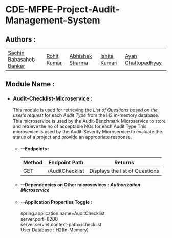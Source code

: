 # CDE-MFPE-Project-Audit-Management-System

## Authors :

<table>
  <tr>
      <td>
        <a href="#">Sachin Babasaheb Banker</a>
        </td>
      <td>
        <a href="#">Rohit Kumar</a>
        </td>
      <td>
        <a href="#">Abhishek Sharma</a>
        </td>
      <td>
        <a href="#">Ishita Kumari</a>
        </td>
      <td>
        <a href="#">Ayan Chattopadhyay</a>
        </td>
    </tr>
</table>

## Module Name :

* ### Audit-Checklist-Microservice :
  This module is used for retrieving the *List of Questions based on the user's request* for each *Audit Type* from the H2 in-memory database.
  This microservice is used by the Audit-Benchmark Microservice to store and retrieve the no of acceptable NOs for each Audit Type
  This microsevice is used by the Audit-Severity Microservice to evaluate the status of a project and provide an appropriate response.

  * #### --Endpoints : 
    <table>
        <thead>
            <th>Method</th>
            <th>Endpoint Path</th>
            <th>Returns</th>
        </thead>
        <tbody>
            <tr>
                <td>GET</td>
                <td>/AuditChecklist</td>
                <td>Displays the list of Questions</td>
            </tr>
        </tbody>
    </table>

  * #### --Dependencies on Other microsevices : *Authorization Microservice*

  * #### --Application Properties Toggle :<br/>
      spring.application.name=AuditChecklist<br/>
      server.port=8200<br/>
      server.servlet.context-path=/checklist<br/>
      User Database : H2(In-Memory)<br/>
